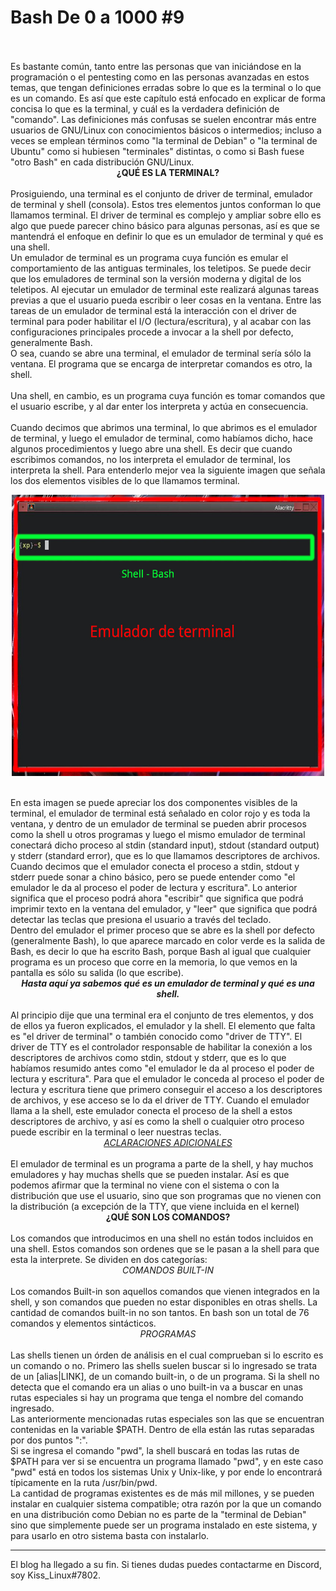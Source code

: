 # Bash De 0 a 1000 #9
<br>
<br>
Es bastante común, tanto entre las personas que van iniciándose en la programación o el pentesting como en las personas avanzadas en estos temas, que tengan definiciones erradas sobre lo que es la terminal o lo que es un comando. Es así que este capítulo está enfocado en explicar de forma concisa lo que es la terminal, y cuál es la verdadera definición de "comando". Las definiciones más confusas se suelen encontrar más entre usuarios de GNU/Linux con conocimientos básicos o intermedios; incluso a veces se emplean términos como "la terminal de Debian" o "la terminal de Ubuntu" como si hubiesen "terminales" distintas, o como si Bash fuese "otro Bash" en cada distribución GNU/Linux.
<br>
<center><b>¿QUÉ ES LA TERMINAL?</b></center>
<br>
Prosiguiendo, una terminal es el conjunto de driver de terminal, emulador de terminal y shell (consola). Estos tres elementos juntos conforman lo que llamamos terminal. El driver de terminal es complejo y ampliar sobre ello es algo que puede parecer chino básico para algunas personas, así es que se mantendrá el enfoque en definir lo que es un emulador de terminal y qué es una shell.
<br>
Un emulador de terminal es un programa cuya función es emular el comportamiento de las antiguas terminales, los teletipos. Se puede decir que los emuladores de terminal son la versión moderna y digital de los teletipos. Al ejecutar un emulador de terminal este realizará algunas tareas previas a que el usuario pueda escribir o leer cosas en la ventana. Entre las tareas de un emulador de terminal está la interacción con el driver de terminal para poder habilitar el I/O (lectura/escritura), y al acabar con las configuraciones principales procede a invocar a la shell por defecto, generalmente Bash.
<br>
O sea, cuando se abre una terminal, el emulador de terminal sería sólo la ventana. El programa que se encarga de interpretar comandos es otro, la shell.
<br>
<br>
Una shell, en cambio, es un programa cuya función es tomar comandos que el usuario escribe, y al dar enter los interpreta y actúa en consecuencia.
<br>
<br>
Cuando decimos que abrimos una terminal, lo que abrimos es el emulador de terminal, y luego el emulador de terminal, como habíamos dicho, hace algunos procedimientos y luego abre una shell. Es decir que cuando escribimos comandos, no los interpreta el emulador de terminal, los interpreta la shell. Para entenderlo mejor vea la siguiente imagen que señala los dos elementos visibles de lo que llamamos terminal.
<br>
<p align="center">
	<img src="media/m1.jpg" alt="" width="500" height="450">
</p>
<br>
En esta imagen se puede apreciar los dos componentes visibles de la terminal, el emulador de terminal está señalado en color rojo y es toda la ventana, y dentro de un emulador de terminal se pueden abrir procesos como la shell u otros programas y luego el mismo emulador de terminal conectará dicho proceso al stdin (standard input), stdout (standard output) y stderr (standard error), que es lo que llamamos descriptores de archivos. Cuando decimos que el emulador conecta el proceso a stdin, stdout y stderr puede sonar a chino básico, pero se puede entender como "el emulador le da al proceso el poder de lectura y escritura". Lo anterior significa que el proceso podrá ahora "escribir" que significa que podrá imprimir texto en la ventana del emulador, y "leer" que significa que podrá detectar las teclas que presiona el usuario a través del teclado.
<br>
Dentro del emulador el primer proceso que se abre es la shell por defecto (generalmente Bash), lo que aparece marcado en color verde es la salida de Bash, es decir lo que ha escrito Bash, porque Bash al igual que cualquier programa es un proceso que corre en la memoria, lo que vemos en la pantalla es sólo su salida (lo que escribe).
<br>
<center>
	<i><b>Hasta aquí ya sabemos qué es un emulador de terminal y qué es una shell.</b></i>
</center>
<br>
Al principio dije que una terminal era el conjunto de tres elementos, y dos de ellos ya fueron explicados, el emulador y la shell. El elemento que falta es "el driver de terminal" o también conocido como "driver de TTY". El driver de TTY es el controlador responsable de habilitar la conexión a los descriptores de archivos como stdin, stdout y stderr, que es lo que habíamos resumido antes como "el emulador le da al proceso el poder de lectura y escritura". Para que el emulador le conceda al proceso el poder de lectura y escritura tiene que primero conseguir el acceso a los descriptores de archivos, y ese acceso se lo da el driver de TTY. Cuando el emulador llama a la shell, este emulador conecta el proceso de la shell a estos descriptores de archivo, y así es como la shell o cualquier otro proceso puede escribir en la terminal o leer nuestras teclas.
<br>
<center><u><i>ACLARACIONES ADICIONALES</i></u></center>
<br>
El emulador de terminal es un programa a parte de la shell, y hay muchos emuladores y hay muchas shells que se pueden instalar.
Así es que podemos afirmar que la terminal no viene con el sistema o con la distribución que use el usuario, sino que son programas que no vienen con la distribución (a excepción de la TTY, que viene incluida en el kernel)
<br>
<center><b>¿QUÉ SON LOS COMANDOS?</b></center>
<br>
Los comandos que introducimos en una shell no están todos incluidos en una shell. Estos comandos son ordenes que se le pasan a la shell para que esta la interprete. Se dividen en dos categorías:
<br>
<center><i>COMANDOS BUILT-IN</i></center>
<br>
Los comandos Built-in son aquellos comandos que vienen integrados en la shell, y son comandos que pueden no estar disponibles en otras shells. La cantidad de comandos built-in no son tantos. En bash son un total de 76 comandos y elementos sintácticos.
<br>
<center><i>PROGRAMAS</i></center>
<br>
Las shells tienen un órden de análisis en el cual comprueban si lo escrito es un comando o no. Primero las shells suelen buscar si lo ingresado se trata de un [alias|LINK], de un comando built-in, o de un programa. Si la shell no detecta que el comando era un alias o uno built-in va a buscar en unas rutas especiales si hay un programa que tenga el nombre del comando ingresado.
<br>
Las anteriormente mencionadas rutas especiales son las que se encuentran contenidas en la variable $PATH. Dentro de ella están las rutas separadas por dos puntos ":".
<br>
Si se ingresa el comando "pwd", la shell buscará en todas las rutas de $PATH para ver si se encuentra un programa llamado "pwd", y en este caso "pwd" está en todos los sistemas Unix y Unix-like, y por ende lo encontrará típicamente en la ruta /usr/bin/pwd.
<br>
La cantidad de programas existentes es de más mil millones, y se pueden instalar en cualquier sistema compatible; otra razón por la que un comando en una distribución como Debian no es parte de la "terminal de Debian" sino que simplemente puede ser un programa instalado en este sistema, y para usarlo en otro sistema basta con instalarlo.
<br>
<hr>
El blog ha llegado a su fin. Si tienes dudas puedes contactarme en Discord, soy Kiss_Linux#7802.
